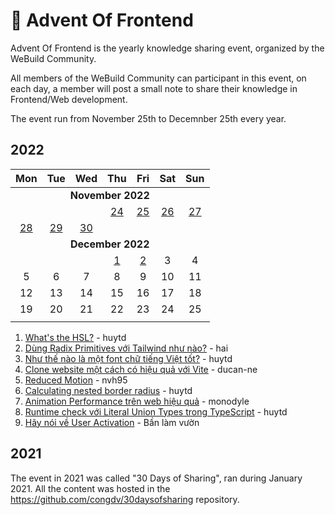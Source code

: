 # 🎄 Advent Of Frontend

Advent Of Frontend is the yearly knowledge sharing event, organized by the WeBuild Community. 

All members of the WeBuild Community can participant in this event, on each day, a member will post a small note to share their knowledge in Frontend/Web development.

The event run from November 25th to Decemnber 25th every year.

## 2022

<table>
	<thead>
		<tr>
			<th align="center">Mon</th>
			<th align="center">Tue</th>
			<th align="center">Wed</th>
			<th align="center">Thu</th>
			<th align="center">Fri</th>
			<th align="center">Sat</th>
			<th align="center">Sun</th>
		</tr>
	</thead>
	<tbody>
		<tr>
			<td colspan="7" align="center"><b>November 2022</b></td>
		</tr>
		<tr>
			<td align="center"></td>
			<td align="center"></td>
			<td align="center"></td>
			<td align="center"><a href="/2022/day-01.md">24</a></td>
			<td align="center"><a href="/2022/day-02.md">25</a></td>
			<td align="center"><a href="/2022/day-03.md">26</a></td>
			<td align="center"><a href="/2022/day-04.md">27</a></td>
		</tr>
		<tr>
			<td align="center"><a href="/2022/day-05.md">28</a></td>
			<td align="center"><a href="/2022/day-06.md">29</a></td>
			<td align="center"><a href="/2022/day-07.md">30</a></td>
			<td align="center"> </td>
			<td align="center"> </td>
			<td align="center"> </td>
			<td align="center"> </td>
		</tr>
		<tr>
			<td colspan="7" align="center"><b>December 2022</b></td>
		</tr>
		<tr>
			<td align="center"> </td>
			<td align="center"> </td>
			<td align="center"> </td>
			<td align="center"><a href="/2022/day-08.md">1</a></td>
			<td align="center"><a href="/2022/day-09.md">2</a></td>
			<td align="center">3</td>
			<td align="center">4</td>
		</tr>
		<tr>
			<td align="center">5</td>
			<td align="center">6</td>
			<td align="center">7</td>
			<td align="center">8</td>
			<td align="center">9</td>
			<td align="center">10</td>
			<td align="center">11</td>
		</tr>
		<tr>
			<td align="center">12</td>
			<td align="center">13</td>
			<td align="center">14</td>
			<td align="center">15</td>
			<td align="center">16</td>
			<td align="center">17</td>
			<td align="center">18</td>
		</tr>
		<tr>
			<td align="center">19</td>
			<td align="center">20</td>
			<td align="center">21</td>
			<td align="center">22</td>
			<td align="center">23</td>
			<td align="center">24</td>
			<td align="center">25</td>
		</tr>
		<tr>
			<td align="center"></td>
			<td align="center"></td>
			<td align="center"></td>
			<td align="center"></td>
			<td align="center"></td>
			<td align="center"></td>
			<td align="center"></td>
		</tr>
	</tbody>
</table>

1. [What's the HSL?](/2022/day-01.md) - huytd
2. [Dùng Radix Primitives với Tailwind như nào?](/2022/day-02.md) - hai
3. [Như thế nào là một font chữ tiếng Việt tốt?](/2022/day-03.md) - huytd
4. [Clone website một cách có hiệu quả với Vite](/2022/day-04.md) - ducan-ne
5. [Reduced Motion](/2022/day-05.md) - nvh95
6. [Calculating nested border radius](/2022/day-06.md) - huytd
7. [Animation Performance trên web hiệu quả](/2022/day-07.md) - monodyle
8. [Runtime check với Literal Union Types trong TypeScript](/2022/day-08.md) - huytd
9. [Hãy nói về User Activation](/2022/day-09.md) - Bần làm vườn

## 2021

The event in 2021 was called "30 Days of Sharing", ran during January 2021. All the content was hosted in the https://github.com/congdv/30daysofsharing repository.

